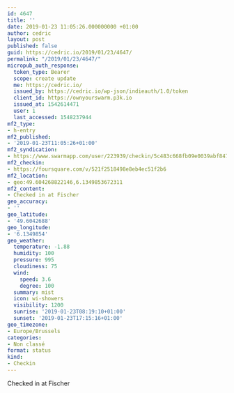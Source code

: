 ```yaml
---
id: 4647
title: ''
date: 2019-01-23 11:05:26.000000000 +01:00
author: cedric
layout: post
published: false
guid: https://cedric.io/2019/01/23/4647/
permalink: "/2019/01/23/4647/"
micropub_auth_response:
  token_type: Bearer
  scope: create update
  me: https://cedric.io/
  issued_by: https://cedric.io/wp-json/indieauth/1.0/token
  client_id: https://ownyourswarm.p3k.io
  issued_at: 1542614471
  user: 1
  last_accessed: 1548237944
mf2_type:
- h-entry
mf2_published:
- '2019-01-23T11:05:26+01:00'
mf2_syndication:
- https://www.swarmapp.com/user/223939/checkin/5c483c668fb09e0039abf847
mf2_checkin:
- https://foursquare.com/v/521f2518498e8eb4ec51f2b6
mf2_location:
- geo:49.604268822146,6.1349853672311
mf2_content:
- Checked in at Fischer
geo_accuracy:
- ''
geo_latitude:
- '49.6042688'
geo_longitude:
- '6.1349854'
geo_weather:
  temperature: -1.88
  humidity: 100
  pressure: 995
  cloudiness: 75
  wind:
    speed: 3.6
    degree: 100
  summary: mist
  icon: wi-showers
  visibility: 1200
  sunrise: '2019-01-23T08:19:10+01:00'
  sunset: '2019-01-23T17:15:16+01:00'
geo_timezone:
- Europe/Brussels
categories:
- Non classé
format: status
kind:
- Checkin
---
```

Checked in at Fischer